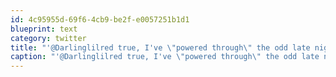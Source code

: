 ```yaml
---
id: 4c95955d-69f6-4cb9-be2f-e0057251b1d1
blueprint: text
category: twitter
title: "'@Darlinglilred true, I've \"powered through\" the odd late nights for an early meeting. (And I'am also an hour behind you)"
caption: "'@Darlinglilred true, I've \"powered through\" the odd late nights for an early meeting. (And I'am also an hour behind you)"
---
```

